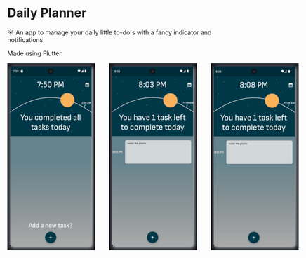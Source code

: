 # Daily Planner

☀️ An app to manage your daily little to-do's with a fancy indicator and notifications

Made using Flutter

<div style="display: flex; gap: 2rem;">
  <img src="https://github.com/rakkateichou/daily-planner/blob/main/screenshots/first.gif" alt="Adding a task" width="200" />
  <img src="https://github.com/rakkateichou/daily-planner/blob/main/screenshots/second.gif" alt="Deleting and editing" width="200" />
  <img src="https://github.com/rakkateichou/daily-planner/blob/main/screenshots/third.gif" alt="A fun feature" width="200" />
</div>
